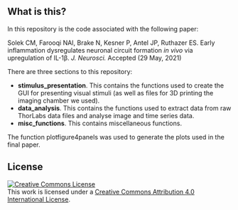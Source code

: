 ## What is this?
In this repository is the code associated with the following paper: 

Solek CM, Farooqi NAI, Brake N, Kesner P, Antel JP, Ruthazer ES. Early inflammation dysregulates neuronal circuit formation *in vivo* via upregulation of IL-1β. *J. Neurosci.* Accepted (29 May, 2021) 

There are three sections to this repository:
* **stimulus_presentation**. This contains the functions used to create the GUI for presenting visual stimuli (as well as files for 3D printing the imaging chamber we used).
* **data_analysis**. This contains the functions used to extract data from raw ThorLabs data files and analyse image and time series data.
* **misc_functions**. This contains miscellaneous functions.

The function plotfigure4panels was used to generate the plots used in the final paper.

## License
<a rel="license" href="http://creativecommons.org/licenses/by/4.0/"><img alt="Creative Commons License" style="border-width:0" src="https://i.creativecommons.org/l/by/4.0/88x31.png" /></a><br />This work is licensed under a <a rel="license" href="http://creativecommons.org/licenses/by/4.0/">Creative Commons Attribution 4.0 International License</a>.

